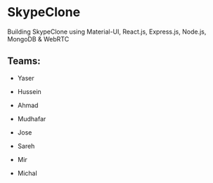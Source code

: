 # SkypeClone
Building SkypeClone using Material-UI, React.js, Express.js, Node.js, MongoDB &amp; WebRTC


## Teams:

- Yaser
- Hussein

- Ahmad
- Mudhafar

- Jose
- Sareh

- Mir
- Michal
